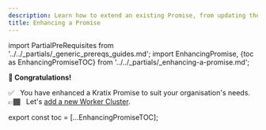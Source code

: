 ```yaml
---
description: Learn how to extend an existing Promise, from updating the API to changing the Pipeline behaviour
title: Enhancing a Promise
---
```

import PartialPreRequisites from '../../_partials/_generic_prereqs_guides.md';
import EnhancingPromise, {toc as EnhancingPromiseTOC} from '../../_partials/_enhancing-a-promise.md';

<PartialPreRequisites />

<EnhancingPromise />

<!--
    Workaround for ToC of imported content
    See https://github.com/facebook/docusaurus/issues/3915#issuecomment-896193142
-->
<p style={{"font-size": "2rem"}}>
    <strong>🎉 Congratulations!</strong>
</p>

✅&nbsp;&nbsp; You have enhanced a Kratix Promise to suit your organisation's needs. <br />
👉🏾&nbsp;&nbsp; Let's [add a new Worker Cluster](./scheduling-clusters).

export const toc = [...EnhancingPromiseTOC];
